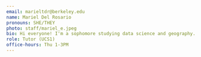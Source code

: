 ```yaml
---
email: marieltdr@berkeley.edu
name: Mariel Del Rosario
pronouns: SHE/THEY
photo: staff/mariel_e.jpeg
bio: Hi everyone! I'm a sophomore studying data science and geography. Outside of school, I love maps, boba runs, and cooking fried rice with whatever's in my fridge. So excited for this semester of Data 8!!
role: Tutor (UCS1)
office-hours: Thu 1-3PM
---
```

